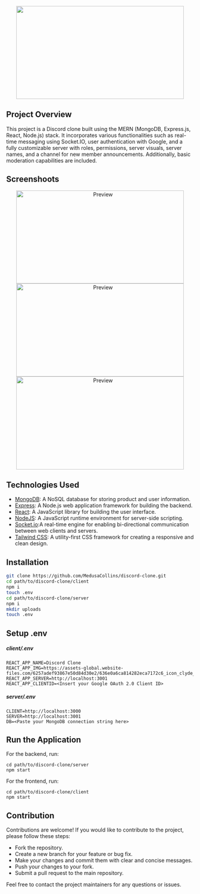 <p align="center">
  <img src="https://makeanapplike.com/wp-content/uploads/2021/09/Discord-Clone-android-app-apk-1024x576.png" width="450px" height="250px"/> 
</p>

## Project Overview
This project is a Discord clone built using the MERN (MongoDB, Express.js, React, Node.js) stack. It incorporates various functionalities such as real-time messaging using Socket.IO, user authentication with Google, and a fully customizable server with roles, permissions, server visuals, server names, and a channel for new member announcements. Additionally, basic moderation capabilities are included.

## Screenshoots

<p align="center">
  <img src="https://github.com/MedusaCollins/discord-clone/assets/63819815/0cb9b699-866f-469f-b335-47caa4a8fa30" alt="Preview" width="450px" height="250px"/> 
  <img src="https://github.com/MedusaCollins/discord-clone/assets/63819815/aee49144-1a31-47cb-a7ed-50488c749d12" alt="Preview" width="450px" height="250px"/>
  <img src="https://github.com/MedusaCollins/discord-clone/assets/63819815/d4559859-7932-4bb6-a729-c03276bf1daf" alt="Preview" width="450px" height="250px"/>
</p>

## Technologies Used
  - [MongoDB](https://www.mongodb.com/): A NoSQL database for storing product and user information.</li>
  - [Express](https://github.com/expressjs/express): A Node.js web application framework for building the backend.</li>
  - [React](https://react.dev/): A JavaScript library for building the user interface.</li>
  - [NodeJS](https://nodejs.org/en): A JavaScript runtime environment for server-side scripting.</li>
  - [Socket.io](https://socket.io):A real-time engine for enabling bi-directional communication between web clients and servers. </li>
  - [Tailwind CSS](https://tailwindcss.com/): A utility-first CSS framework for creating a responsive and clean design.</li>

## Installation
 ```bash
git clone https://github.com/MedusaCollins/discord-clone.git
cd path/to/discord-clone/client
npm i
touch .env
cd path/to/discord-clone/server
npm i
mkdir uploads
touch .env
```

## Setup .env
##### client/.env
```
REACT_APP_NAME=Discord Clone
REACT_APP_IMG=https://assets-global.website-files.com/6257adef93867e50d84d30e2/636e0a6ca814282eca7172c6_icon_clyde_white_RGB.svg
REACT_APP_SERVER=http://localhost:3001
REACT_APP_CLIENTID=<Insert your Google OAuth 2.0 Client ID>
```

##### server/.env
```
CLIENT=http://localhost:3000
SERVER=http://localhost:3001
DB=<Paste your MongoDB connection string here>
```

## Run the Application
For the backend, run:
```
cd path/to/discord-clone/server
npm start
```

For the frontend, run:
```
cd path/to/discord-clone/client
npm start
```

## Contribution
Contributions are welcome! If you would like to contribute to the project, please follow these steps:

  - Fork the repository.
  - Create a new branch for your feature or bug fix.
  - Make your changes and commit them with clear and concise messages.
  - Push your changes to your fork.
 -  Submit a pull request to the main repository.

Feel free to contact the project maintainers for any questions or issues.
